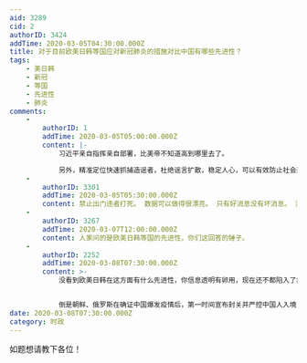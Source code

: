 ```yaml
---
aid: 3289
cid: 2
authorID: 3424
addTime: 2020-03-05T04:30:00.000Z
title: 对于目前欧美日韩等国应对新冠肺炎的措施对比中国有哪些先进性？
tags:
    - 美日韩
    - 新冠
    - 等国
    - 先进性
    - 肺炎
comments:
    -
        authorID: 1
        addTime: 2020-03-05T05:00:00.000Z
        content: |-
            习近平亲自指挥亲自部署，比美帝不知道高到哪里去了。

            另外，精准定位快速抓捕造谣者，杜绝谣言扩散，稳定人心，可以有效防止社会恐慌，充分证明了习近平总书记的英明神武和极权主义的优越性。
    -
        authorID: 3301
        addTime: 2020-03-05T05:30:00.000Z
        content: 禁止出门违者打死。 数据可以做得很漂亮。 只有好消息没有坏消息。 没有防护衣医护也要拼命。 要求全世界感谢脸都不会红。
    -
        authorID: 3267
        addTime: 2020-03-07T12:00:00.000Z
        content: 人家问的是欧美日韩等国的先进性，你们这回答的锤子。
    -
        authorID: 2252
        addTime: 2020-03-08T07:30:00.000Z
        content: >-
            没看到欧美日韩在这方面有什么先进性，你信息透明有卵用，现在还不都陷入了疫情漩涡了。


            倒是朝鲜、俄罗斯在确证中国爆发疫情后，第一时间宣布封关并严控中国人入境，根本不在乎什么影响、情面。在中国的邻国中，朝、俄两国基本上未形成疫情，这也似乎在某种程度上印证了专制制度在某些情况下的某些优越性。
date: 2020-03-08T07:30:00.000Z
category: 时政
---
```


如题想请教下各位！
